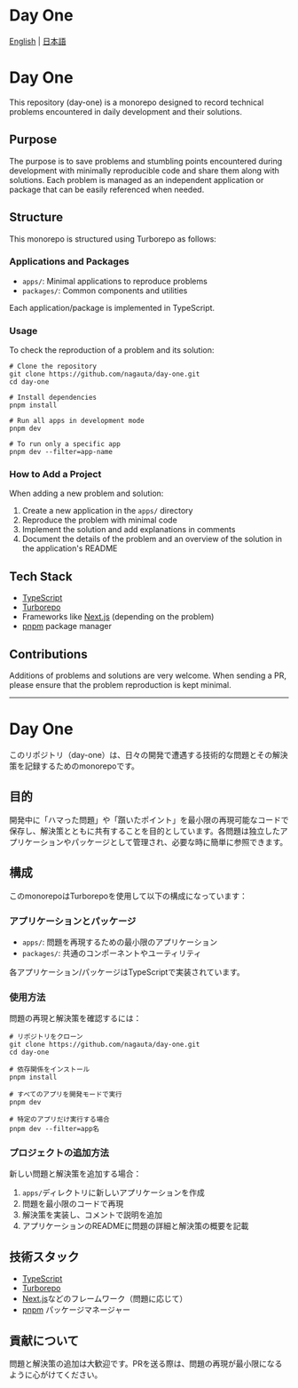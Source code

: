 # Day One

[English](#english) | [日本語](#japanese)

<a id="english"></a>
# Day One

This repository (day-one) is a monorepo designed to record technical problems encountered in daily development and their solutions.

## Purpose

The purpose is to save problems and stumbling points encountered during development with minimally reproducible code and share them along with solutions. Each problem is managed as an independent application or package that can be easily referenced when needed.

## Structure

This monorepo is structured using Turborepo as follows:

### Applications and Packages

- `apps/`: Minimal applications to reproduce problems
- `packages/`: Common components and utilities

Each application/package is implemented in TypeScript.

### Usage

To check the reproduction of a problem and its solution:

```
# Clone the repository
git clone https://github.com/nagauta/day-one.git
cd day-one

# Install dependencies
pnpm install

# Run all apps in development mode
pnpm dev

# To run only a specific app
pnpm dev --filter=app-name
```

### How to Add a Project

When adding a new problem and solution:

1. Create a new application in the `apps/` directory
2. Reproduce the problem with minimal code
3. Implement the solution and add explanations in comments
4. Document the details of the problem and an overview of the solution in the application's README

## Tech Stack

- [TypeScript](https://www.typescriptlang.org/)
- [Turborepo](https://turbo.build/repo)
- Frameworks like [Next.js](https://nextjs.org/) (depending on the problem)
- [pnpm](https://pnpm.io/) package manager

## Contributions

Additions of problems and solutions are very welcome. When sending a PR, please ensure that the problem reproduction is kept minimal.

---

<a id="japanese"></a>
# Day One

このリポジトリ（day-one）は、日々の開発で遭遇する技術的な問題とその解決策を記録するためのmonorepoです。

## 目的

開発中に「ハマった問題」や「躓いたポイント」を最小限の再現可能なコードで保存し、解決策とともに共有することを目的としています。各問題は独立したアプリケーションやパッケージとして管理され、必要な時に簡単に参照できます。

## 構成

このmonorepoはTurborepoを使用して以下の構成になっています：

### アプリケーションとパッケージ

- `apps/`: 問題を再現するための最小限のアプリケーション
- `packages/`: 共通のコンポーネントやユーティリティ

各アプリケーション/パッケージはTypeScriptで実装されています。

### 使用方法

問題の再現と解決策を確認するには：

```
# リポジトリをクローン
git clone https://github.com/nagauta/day-one.git
cd day-one

# 依存関係をインストール
pnpm install

# すべてのアプリを開発モードで実行
pnpm dev

# 特定のアプリだけ実行する場合
pnpm dev --filter=app名
```

### プロジェクトの追加方法

新しい問題と解決策を追加する場合：

1. `apps/`ディレクトリに新しいアプリケーションを作成
2. 問題を最小限のコードで再現
3. 解決策を実装し、コメントで説明を追加
4. アプリケーションのREADMEに問題の詳細と解決策の概要を記載

## 技術スタック

- [TypeScript](https://www.typescriptlang.org/)
- [Turborepo](https://turbo.build/repo)
- [Next.js](https://nextjs.org/)などのフレームワーク（問題に応じて）
- [pnpm](https://pnpm.io/) パッケージマネージャー

## 貢献について

問題と解決策の追加は大歓迎です。PRを送る際は、問題の再現が最小限になるように心がけてください。
